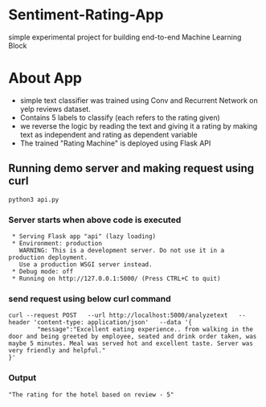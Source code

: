 # Sentiment-Rating-App 
simple experimental project for building end-to-end Machine Learning Block

# About App

- simple text classifier was trained using Conv and Recurrent Network on yelp reviews dataset.
- Contains 5 labels to classify (each refers to the rating given)
- we reverse the logic by reading the text and giving it a rating by making text as independent and rating as dependent   variable 
-  The trained "Rating Machine" is deployed using Flask API

## Running demo server and making request using curl
```
python3 api.py
```
### Server starts when above code is executed 
```
 * Serving Flask app "api" (lazy loading)
 * Environment: production
   WARNING: This is a development server. Do not use it in a production deployment.
   Use a production WSGI server instead.
 * Debug mode: off
 * Running on http://127.0.0.1:5000/ (Press CTRL+C to quit)

```

### send request using below curl command

```
curl --request POST   --url http://localhost:5000/analyzetext   --header 'content-type: application/json'   --data '{
        "message":"Excellent eating experience.. from walking in the door and being greeted by employee, seated and drink order taken, was maybe 5 minutes. Meal was served hot and excellent taste. Server was very friendly and helpful."
}'
```
### Output 

```
"The rating for the hotel based on review - 5"

```
